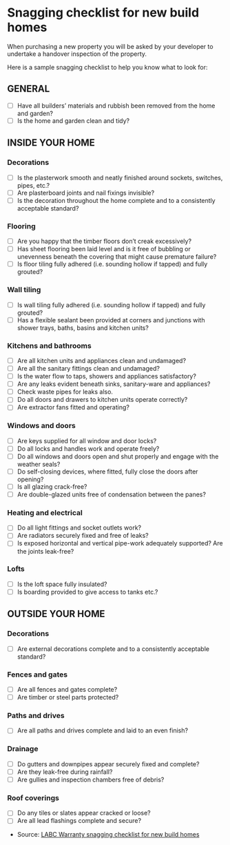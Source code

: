 # Snagging checklist for new build homes

When purchasing a new property you will be asked by your developer to undertake a handover inspection of the property.

Here is a sample snagging checklist to help you know what to look for:

## GENERAL
- [ ] Have all builders’ materials and rubbish been removed from the home and garden?
- [ ] Is the home and garden clean and tidy?

## INSIDE YOUR HOME

### Decorations
- [ ] Is the plasterwork smooth and neatly finished around sockets, switches, pipes, etc.?
- [ ] Are plasterboard joints and nail fixings invisible?
- [ ] Is the decoration throughout the home complete and to a consistently acceptable standard?

### Flooring
- [ ] Are you happy that the timber floors don’t creak excessively?
- [ ] Has sheet flooring been laid level and is it free of bubbling or unevenness beneath the covering that might cause premature failure?
- [ ] Is floor tiling fully adhered (i.e. sounding hollow if tapped) and fully grouted?

### Wall tiling
- [ ] Is wall tiling fully adhered (i.e. sounding hollow if tapped) and fully grouted?
- [ ] Has a flexible sealant been provided at corners and junctions with shower trays, baths, basins and kitchen units?

### Kitchens and bathrooms
- [ ] Are all kitchen units and appliances clean and undamaged?
- [ ] Are all the sanitary fittings clean and undamaged?
- [ ] Is the water flow to taps, showers and appliances satisfactory?
- [ ] Are any leaks evident beneath sinks, sanitary-ware and appliances?
- [ ] Check waste pipes for leaks also.
- [ ] Do all doors and drawers to kitchen units operate correctly?
- [ ] Are extractor fans fitted and operating?

### Windows and doors
- [ ] Are keys supplied for all window and door locks?
- [ ] Do all locks and handles work and operate freely?
- [ ] Do all windows and doors open and shut properly and engage with the weather seals?
- [ ] Do self-closing devices, where fitted, fully close the doors after opening?
- [ ] Is all glazing crack-free?
- [ ] Are double-glazed units free of condensation between the panes?

### Heating and electrical
- [ ] Do all light fittings and socket outlets work?
- [ ] Are radiators securely fixed and free of leaks?
- [ ] Is exposed horizontal and vertical pipe-work adequately supported? Are the joints leak-free?

### Lofts
- [ ] Is the loft space fully insulated?
- [ ] Is boarding provided to give access to tanks etc.?

## OUTSIDE YOUR HOME

### Decorations
- [ ] Are external decorations complete and to a consistently acceptable standard?

### Fences and gates
- [ ] Are all fences and gates complete?
- [ ] Are timber or steel parts protected?

### Paths and drives
- [ ] Are all paths and drives complete and laid to an even finish?

### Drainage
- [ ] Do gutters and downpipes appear securely fixed and complete?
- [ ] Are they leak-free during rainfall?
- [ ] Are gullies and inspection chambers free of debris?

### Roof coverings
- [ ] Do any tiles or slates appear cracked or loose?
- [ ] Are all lead flashings complete and secure?

* Source: [LABC Warranty snagging checklist for new build homes](https://www.labcwarranty.co.uk/media/1716/snagging-checklist-for-new-homes.pdf)